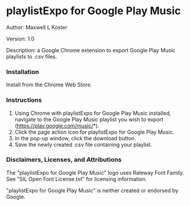 # playlistExpo for Google Play Music
Author: Maxwell L Koster

Version: 1.0

Description: a Google Chrome extension to export Google Play Music playlists to .csv files.


### Installation
Install from the Chrome Web Store.

### Instructions
1. Using Chrome with playlistExpo for Google Play Music installed, navigate to the Google Play Music playlist you wish to export (https://play.google.com/music/*).
2. Click the page action icon for playlistExpo for Google Play Music.
3. In the pop-up window, click the download button.
4. Save the newly created .csv file containing your playlist. 

### Disclaimers, Licenses, and Attributions
The "playlistExpo for Google Play Music" logo uses Raleway Font Family. See "SIL Open Font License.txt" for licensing information.

"playlistExpo for Google Play Music" is neither created or endorsed by Google.
